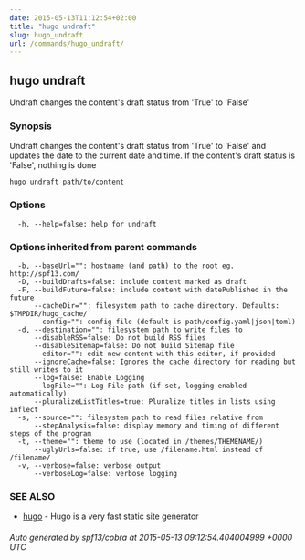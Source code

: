 ```yaml
---
date: 2015-05-13T11:12:54+02:00
title: "hugo undraft"
slug: hugo_undraft
url: /commands/hugo_undraft/
---
```

## hugo undraft

Undraft changes the content's draft status from 'True' to 'False'

### Synopsis


Undraft changes the content's draft status from 'True' to 'False' and updates the date to the current date and time. If the content's draft status is 'False', nothing is done

```
hugo undraft path/to/content
```

### Options

```
  -h, --help=false: help for undraft
```

### Options inherited from parent commands

```
  -b, --baseUrl="": hostname (and path) to the root eg. http://spf13.com/
  -D, --buildDrafts=false: include content marked as draft
  -F, --buildFuture=false: include content with datePublished in the future
      --cacheDir="": filesystem path to cache directory. Defaults: $TMPDIR/hugo_cache/
      --config="": config file (default is path/config.yaml|json|toml)
  -d, --destination="": filesystem path to write files to
      --disableRSS=false: Do not build RSS files
      --disableSitemap=false: Do not build Sitemap file
      --editor="": edit new content with this editor, if provided
      --ignoreCache=false: Ignores the cache directory for reading but still writes to it
      --log=false: Enable Logging
      --logFile="": Log File path (if set, logging enabled automatically)
      --pluralizeListTitles=true: Pluralize titles in lists using inflect
  -s, --source="": filesystem path to read files relative from
      --stepAnalysis=false: display memory and timing of different steps of the program
  -t, --theme="": theme to use (located in /themes/THEMENAME/)
      --uglyUrls=false: if true, use /filename.html instead of /filename/
  -v, --verbose=false: verbose output
      --verboseLog=false: verbose logging
```

### SEE ALSO
* [hugo](/commands/hugo/)	 - Hugo is a very fast static site generator

###### Auto generated by spf13/cobra at 2015-05-13 09:12:54.404004999 +0000 UTC
